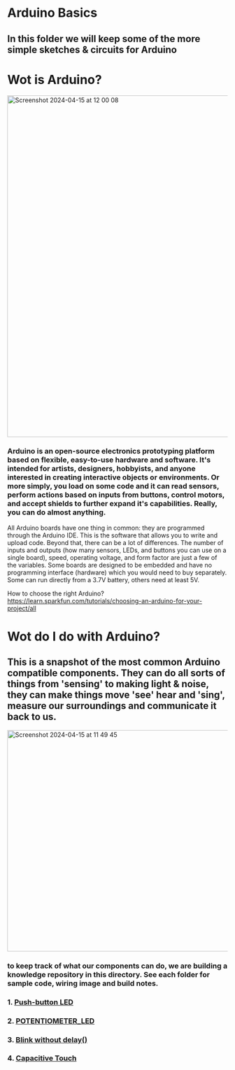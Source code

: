 # Arduino Basics
## In this folder we will keep some of the more simple sketches & circuits for Arduino

# Wot is Arduino?
<img width="781" alt="Screenshot 2024-04-15 at 12 00 08" src="https://github.com/karenanndonnachie/VCA_INTERACTIVEMEDIA/assets/10482948/cdc112e7-5465-448a-893c-a44c800dd1a3">

### Arduino is an open-source electronics prototyping platform based on flexible, easy-to-use hardware and software. It's intended for artists, designers, hobbyists, and anyone interested in creating interactive objects or environments. Or more simply, you load on some code and it can read sensors, perform actions based on inputs from buttons, control motors, and accept shields to further expand it's capabilities. Really, you can do almost anything.

All Arduino boards have one thing in common: they are programmed through the Arduino IDE. This is the software that allows you to write and upload code. Beyond that, there can be a lot of differences. The number of inputs and outputs (how many sensors, LEDs, and buttons you can use on a single board), speed, operating voltage, and form factor are just a few of the variables. Some boards are designed to be embedded and have no programming interface (hardware) which you would need to buy separately. Some can run directly from a 3.7V battery, others need at least 5V.

How to choose the right Arduino?	https://learn.sparkfun.com/tutorials/choosing-an-arduino-for-your-project/all
# Wot do I do with Arduino?
## This is a snapshot of the most common Arduino compatible components. They can do all sorts of things from 'sensing' to making light & noise, they can make things move 'see' hear and 'sing', measure our surroundings and communicate it back to us.

<img width="506" alt="Screenshot 2024-04-15 at 11 49 45" src="https://github.com/karenanndonnachie/VCA_INTERACTIVEMEDIA/assets/10482948/3f9c9877-f52a-49e9-86fe-209d91c7d10e">

### to keep track of what our components can do, we are building a knowledge repository in this directory. See each folder for sample code, wiring image and build notes.

### 1. [Push-button LED](https://github.com/karenanndonnachie/VCA_INTERACTIVEMEDIA/tree/main/Arduino/ARDUINO_BASICS/1.%20PUSH_BUTTTON_LED)
### 2. [POTENTIOMETER_LED](2.%20POTENTIOMETER_LED/)
### 3. [Blink without delay()](3.BLINK_STATE_NO_DELAY/)
### 4. [Capacitive Touch](4.CAPACITIVE/)
